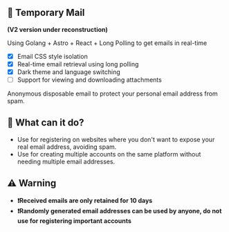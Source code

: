 ## 📮 Temporary Mail

**(V2 version under reconstruction)**

Using Golang + Astro + React + Long Polling to get emails in real-time

- [x] Email CSS style isolation
- [x] Real-time email retrieval using long polling
- [x] Dark theme and language switching
- [ ] Support for viewing and downloading attachments

Anonymous disposable email to protect your personal email address from spam.

## 🎉 What can it do?

- Use for registering on websites where you don't want to expose your real email address, avoiding spam.
- Use for creating multiple accounts on the same platform without needing multiple email addresses.

## ⚠️ Warning

- **❗Received emails are only retained for 10 days**
- **❗Randomly generated email addresses can be used by anyone, do not use for registering important accounts**